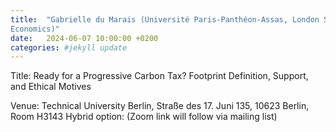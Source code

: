 ```yaml
---
title:  "Gabrielle du Marais (Université Paris-Panthéon-Assas, London School of
Economics)"
date:   2024-06-07 10:00:00 +0200
categories: #jekyll update
---
```

Title: Ready for a Progressive Carbon Tax? Footprint Definition,
Support, and Ethical Motives

Venue: Technical University Berlin,
Straße des 17. Juni 135, 10623 Berlin,
Room H3143
Hybrid option:
(Zoom link will follow via mailing list)

